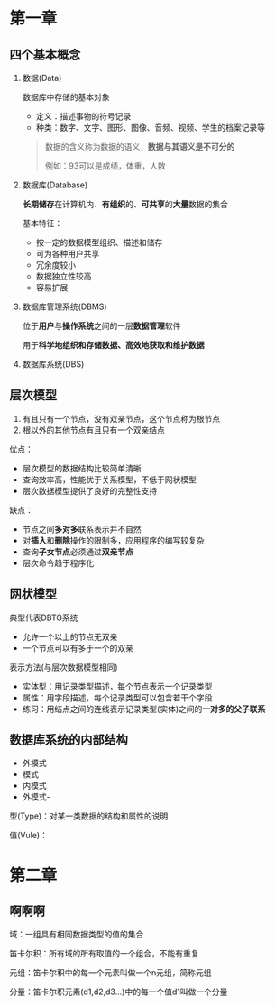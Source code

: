 # 第一章

## 四个基本概念

1. 数据(Data)

   数据库中存储的基本对象

   + 定义：描述事物的符号记录
   + 种类：数字、文字、图形、图像、音频、视频、学生的档案记录等

   > 数据的含义称为数据的语义，**数据与其语义是不可分的**  
   >
   > 例如：93可以是成绩，体重，人数

2. 数据库(Database)

   **长期储存**在计算机内、**有组织**的、**可共享**的**大量**数据的集合

   基本特征：

   + 按一定的数据模型组织、描述和储存
   + 可为各种用户共享
   + 冗余度较小
   + 数据独立性较高
   + 容易扩展

3. 数据库管理系统(DBMS)

   位于**用户**与**操作系统**之间的一层**数据管理**软件

   用于**科学地组织和存储数据、高效地获取和维护数据**

4. 数据库系统(DBS)

## 层次模型

1. 有且只有一个节点，没有双亲节点，这个节点称为根节点
2. 根以外的其他节点有且只有一个双亲结点

优点：

+ 层次模型的数据结构比较简单清晰
+ 查询效率高，性能优于关系模型，不低于网状模型
+ 层次数据模型提供了良好的完整性支持

缺点：

+ 节点之间**多对多**联系表示并不自然
+ 对**插入**和**删除**操作的限制多，应用程序的编写较复杂
+ 查询**子女节点**必须通过**双亲节点**
+ 层次命令趋于程序化

## 网状模型

典型代表DBTG系统

+ 允许一个以上的节点无双亲
+ 一个节点可以有多于一个的双亲

表示方法(与层次数据模型相同)

+ 实体型：用记录类型描述，每个节点表示一个记录类型
+ 属性：用字段描述，每个记录类型可以包含若干个字段
+ 练习：用结点之间的连线表示记录类型(实体)之间的**一对多的父子联系** 

## 数据库系统的内部结构

+ 外模式
+ 模式
+ 内模式
+ 外模式-

型(Type)：对某一类数据的结构和属性的说明

值(Vule)：

# 第二章

## 啊啊啊

域：一组具有相同数据类型的值的集合

笛卡尔积：所有域的所有取值的一个组合，不能有重复

元组：笛卡尔积中的每一个元素叫做一个n元组，简称元组

分量：笛卡尔积元素(d1,d2,d3...)中的每一个值d1叫做一个分量
